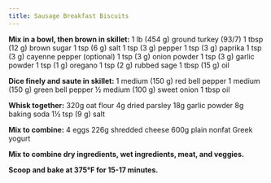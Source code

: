```yaml
---
title: Sausage Breakfast Biscuits
---
```


**Mix in a bowl, then brown in skillet:**
1 lb (454 g) ground turkey (93/7)
1 tbsp (12 g) brown sugar
1 tsp (6 g) salt
1 tsp (3 g) pepper
1 tsp (3 g) paprika
1 tsp (3 g) cayenne pepper (optional)
1 tsp (3 g) onion powder
1 tsp (3 g) garlic powder
1 tsp (1 g) oregano
1 tsp (2 g) rubbed sage
1 tbsp (15 g) oil

**Dice finely and saute in skillet:**
1 medium (150 g) red bell pepper
1 medium (150 g) green bell pepper
½ medium (100 g) sweet onion
1 tbsp oil

**Whisk together:**
320g oat flour
4g dried parsley
18g garlic powder
8g baking soda
1½ tsp (9 g) salt

**Mix to combine:**
4 eggs
226g shredded cheese
600g plain nonfat Greek yogurt

**Mix to combine dry ingredients, wet ingredients, meat, and veggies.**

**Scoop and bake at 375°F for 15-17 minutes.**
